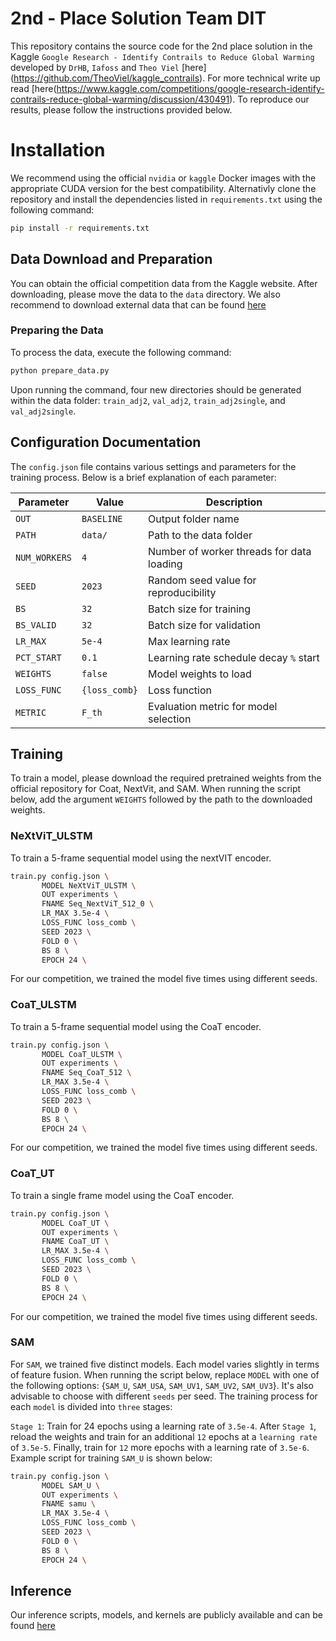# 2nd - Place Solution Team DIT

This repository contains the source code for the 2nd place solution in the Kaggle `Google Research - Identify Contrails to Reduce Global Warming` developed by `DrHB`, `Iafoss` and `Theo Viel` [here] (https://github.com/TheoViel/kaggle_contrails). For more technical write up read [here(https://www.kaggle.com/competitions/google-research-identify-contrails-reduce-global-warming/discussion/430491). To reproduce our results, please follow the instructions provided below.


# Installation
We recommend using the official `nvidia` or `kaggle` Docker images with the appropriate CUDA version for the best compatibility. Alternativly clone the repository and install the dependencies listed in `requirements.txt` using the following command:

```bash
pip install -r requirements.txt
```
## Data Download and Preparation

You can obtain the official competition data from the Kaggle website. After downloading, please move the data to the `data` directory. We also recommend to download external data that can be found [here](https://www.kaggle.com/datasets/iafoss/identify-contrails-external)

### Preparing the Data
To process the data, execute the following command:
```bash
python prepare_data.py
```

Upon running the command, four new directories should be generated within the data folder: `train_adj2`, `val_adj2`, `train_adj2single`, and `val_adj2single`.

## Configuration Documentation

The `config.json` file contains various settings and parameters for the training process. Below is a brief explanation of each parameter:

| Parameter      | Value                   | Description                                |
| -------------- | ----------------------- | ------------------------------------------ |
| `OUT`          | `BASELINE`              | Output folder name                         |
| `PATH`         | `data/`                 | Path to the data folder                    |
| `NUM_WORKERS`  | `4`                     | Number of worker threads for data loading  |
| `SEED`         | `2023`                  | Random seed value for reproducibility      |
| `BS`           | `32`                    | Batch size for training                    |
| `BS_VALID`     | `32`                    | Batch size for validation                  |
| `LR_MAX`       | `5e-4`                  | Max learning rate                          |
| `PCT_START`    | `0.1`                   | Learning rate schedule decay `%` start     |
| `WEIGHTS`      | `false`                 | Model weights to load         |
| `LOSS_FUNC`    | `{loss_comb}` | Loss function                              |
| `METRIC`       | `F_th`                  | Evaluation metric for model selection      |



## Training
To train a model, please download the required pretrained weights from the official repository for Coat, NextVit, and SAM. When running the script below, add the argument `WEIGHTS` followed by the path to the downloaded weights.

### NeXtViT_ULSTM

To train a 5-frame sequential model using the nextVIT encoder.

```bash
train.py config.json \
       MODEL NeXtViT_ULSTM \
       OUT experiments \
       FNAME Seq_NextViT_512_0 \
       LR_MAX 3.5e-4 \
       LOSS_FUNC loss_comb \
       SEED 2023 \
       FOLD 0 \
       BS 8 \
       EPOCH 24 \
```
For our competition, we trained the model five times using different seeds.


### CoaT_ULSTM

To train a 5-frame sequential model using the CoaT encoder.

```bash
train.py config.json \
       MODEL CoaT_ULSTM \
       OUT experiments \
       FNAME Seq_CoaT_512 \
       LR_MAX 3.5e-4 \
       LOSS_FUNC loss_comb \
       SEED 2023 \
       FOLD 0 \
       BS 8 \
       EPOCH 24 \
```
For our competition, we trained the model five times using different seeds.


### CoaT_UT

To train a single frame model using the CoaT encoder.

```bash
train.py config.json \
       MODEL CoaT_UT \
       OUT experiments \
       FNAME CoaT_UT \
       LR_MAX 3.5e-4 \
       LOSS_FUNC loss_comb \
       SEED 2023 \
       FOLD 0 \
       BS 8 \
       EPOCH 24 \
```
For our competition, we trained the model five times using different seeds.


### SAM 
For `SAM`, we trained five distinct models. Each model varies slightly in terms of feature fusion. When running the script below, replace `MODEL` with one of the following options: {`SAM_U`, `SAM_USA`, `SAM_UV1`, `SAM_UV2`, `SAM_UV3`}. It's also advisable to choose with different `seeds` per seed. The training process for each `model` is divided into `three` stages:

`Stage 1`: Train for 24 epochs using a learning rate of `3.5e-4`.
After `Stage 1`, reload the weights and train for an additional `12` epochs at a `learning rate` of `3.5e-5`.
Finally, train for `12` more epochs with a learning rate of `3.5e-6`. Example script for training `SAM_U` is shown below:

```bash
train.py config.json \
       MODEL SAM_U \
       OUT experiments \
       FNAME samu \
       LR_MAX 3.5e-4 \
       LOSS_FUNC loss_comb \
       SEED 2023 \
       FOLD 0 \
       BS 8 \
       EPOCH 24 \
```



## Inference 

Our inference scripts, models, and kernels are publicly available and can be found [here](https://www.kaggle.com/code/theoviel/contrails-inference-comb?scriptVersionId=139316588)
